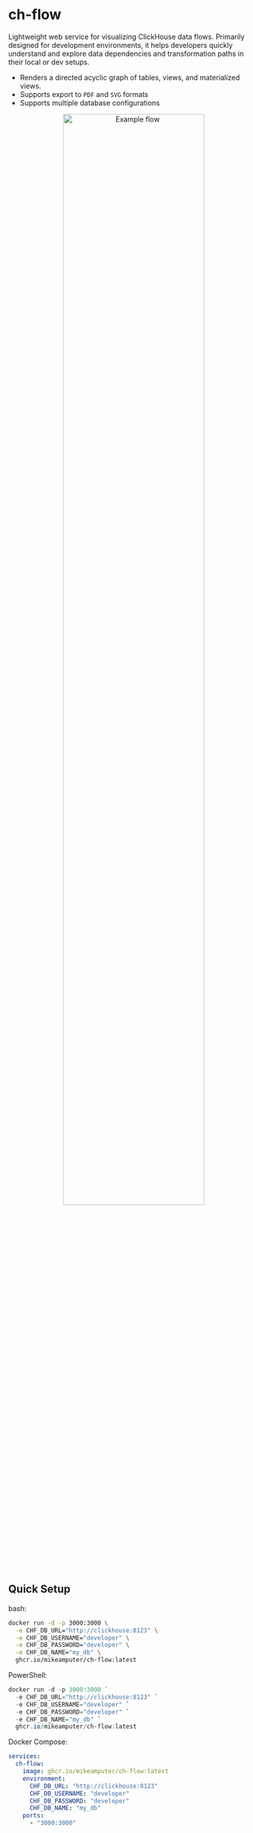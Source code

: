# ch-flow
Lightweight web service for visualizing ClickHouse data flows. Primarily designed for development environments, it helps developers quickly understand and explore data dependencies and transformation paths in their local or dev setups.

- Renders a directed acyclic graph of tables, views, and materialized views.
- Supports export to `PDF` and `SVG` formats
- Supports multiple database configurations

<p align="center">
  <img src="https://github.com/user-attachments/assets/a829f38f-716b-4403-94f3-56e4fda0f135" alt="Example flow" width="75%"/>
</p>

## Quick Setup

bash:
```bash
docker run -d -p 3000:3000 \
  -e CHF_DB_URL="http://clickhouse:8123" \
  -e CHF_DB_USERNAME="developer" \
  -e CHF_DB_PASSWORD="developer" \
  -e CHF_DB_NAME="my_db" \
  ghcr.io/mikeamputer/ch-flow:latest
``` 

PowerShell:
```powershell
docker run -d -p 3000:3000 `
  -e CHF_DB_URL="http://clickhouse:8123" `
  -e CHF_DB_USERNAME="developer" `
  -e CHF_DB_PASSWORD="developer" `
  -e CHF_DB_NAME="my_db" `
  ghcr.io/mikeamputer/ch-flow:latest
```

Docker Compose:
```yaml
services:
  ch-flow:
    image: ghcr.io/mikeamputer/ch-flow:latest
    environment:
      CHF_DB_URL: "http://clickhouse:8123"
      CHF_DB_USERNAME: "developer"
      CHF_DB_PASSWORD: "developer"
      CHF_DB_NAME: "my_db"
    ports:
      - "3000:3000"
```
